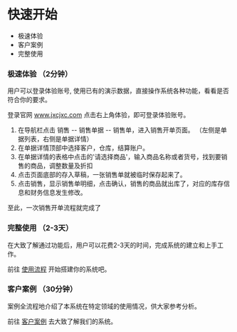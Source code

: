 # 快速开始

- 极速体验
- 客户案例
- 完整使用

### 极速体验 （2分钟）

用户可以登录体验账号, 使用已有的演示数据，直接操作系统各种功能，看看是否符合你的要求。

登录官网 www.jxcjxc.com 点击右上角体验，即可登录体验账号。
1. 在导航栏点击 销售 -- 销售单据 -- 销售单，进入销售开单页面。 （左侧是单据列表，右侧是单据详情）
2. 在单据详情顶部中选择客户，仓库，结算账户。
3. 在单据详情的表格中点击的'请选择商品'，输入商品名称或者货号，找到要销售的商品，调整数量及折扣
4. 点击页面底部的存入草稿，一张销售单就被临时保存起来了。
5. 点击销售，显示销售单明细，点击确认，销售的商品就出库了，对应的库存信息和财务信息发生修改。

至此，一次销售开单流程就完成了

### 完整使用 （2-3天）

在大致了解通过功能后，用户可以花费2-3天的时间，完成系统的建立和上手工作。

前往 [使用流程](pages/使用流程.md) 开始搭建你的系统吧。


### 客户案例 （30分钟）

案例全流程地介绍了本系统在特定领域的使用情况，供大家参考分析。

前往 [客户案例](pages/客户案例.md) 去大致了解我们的系统。




 
 
<!-- 
![avatar](../_media/img/极简进销存.png)
-->
